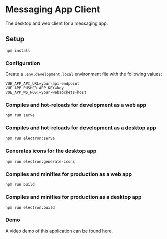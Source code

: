 # Messaging App Client

The desktop and web client for a messaging app.

## Setup
```
npm install
```

### Configuration

Create a `.env.development.local` environment file with the following values:

```dotenv
VUE_APP_API_URL=your-api-endpoint
VUE_APP_PUSHER_APP_KEY=key
VUE_APP_WS_HOST=your-websockets-host
```

### Compiles and hot-reloads for development as a web app
```
npm run serve
```

### Compiles and hot-reloads for development as a desktop app
```
npm run electron:serve
```

### Generates icons for the desktop app
```
npm run electron:generate-icons
```

### Compiles and minifies for production as a web app
```
npm run build
```

### Compiles and minifies for production as a desktop app
```
npm run electron:build
```

### Demo

A video demo of this application can be found [here]().

